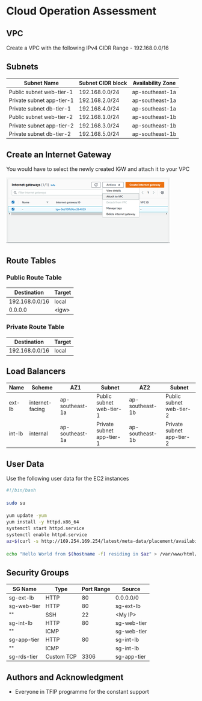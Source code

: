 # Cloud Operation Assessment

## VPC
Create a VPC with the following IPv4 CIDR Range - 192.168.0.0/16

## Subnets
Subnet Name | Subnet CIDR block | Availability Zone 
--- | --- | --- 
Public subnet web-tier-1 | 192.168.0.0/24 | ap-southeast-1a
Private subnet app-tier-1 | 192.168.2.0/24 | ap-southeast-1a
Private subnet db-tier-1 | 192.168.4.0/24 | ap-southeast-1a
Public subnet web-tier-2 | 192.168.1.0/24 | ap-southeast-1b
Private subnet app-tier-2 | 192.168.3.0/24 | ap-southeast-1b
Private subnet db-tier-2 | 192.168.5.0/24 | ap-southeast-1b

## Create an Internet Gateway
You would have to select the newly created IGW and attach it to your VPC

![alt text](https://github.com/buttonbuilds/cloudops/blob/main/images/igw.png?raw=true)

## Route Tables
### Public Route Table
Destination | Target
--- | ---
192.168.0.0/16 | local
0.0.0.0 | \<igw\>
  
### Private Route Table
Destination | Target
--- | ---
192.168.0.0/16 | local

## Load Balancers
Name | Scheme | AZ1 | Subnet | AZ2 | Subnet
--- | --- | --- | --- | --- | ---
ext-lb | internet-facing | ap-southeast-1a | Public subnet web-tier-1 | ap-southeast-1b | Public subnet web-tier-2
int-lb | internal | ap-southeast-1a | Private subnet app-tier-1 | ap-southeast-1b | Private subnet app-tier-2

## User Data
Use the following user data for the EC2 instances

```bash
#!/bin/bash

sudo su

yum update -yum
yum install -y httpd.x86_64
systemctl start httpd.service
systemctl enable httpd.service
az=$(curl -s http://169.254.169.254/latest/meta-data/placement/availability-zone)

echo "Hello World from $(hostname -f) residing in $az" > /var/www/html/index.html
```
## Security Groups
SG Name | Type | Port Range | Source
--- | --- | --- | --- 
sg-ext-lb | HTTP | 80 | 0.0.0.0/0
sg-web-tier | HTTP | 80 | sg-ext-lb
"" | SSH | 22 | \<My IP\>
sg-int-lb | HTTP | 80 | sg-web-tier
"" | ICMP | | sg-web-tier
sg-app-tier | HTTP | 80 | sg-int-lb
"" | ICMP | | sg-int-lb
sg-rds-tier | Custom TCP | 3306 | sg-app-tier

## Authors and Acknowledgment

* Everyone in TFIP programme for the constant support
